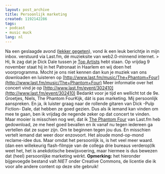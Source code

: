 ```yaml
---
layout: post_archive
title: Persoonlijk marketing
created: 1192142286
tags:
- podcast
- music muck
lang: nl
---
```

Na een geslaagde avond ([lekker gegeten](http://www.iens.nl/restaurantsVan/Amsterdam/restaurant.htms?r=1105)), vond ik een leuk berichtje in mijn inbox. verstuurd via Last.fm, dé muzieksite van web2.0-minnend internet. > Hi,  Ik zag dat je Dick Dale tussen je [Top Artists](http://www.last.fm/user/bler/charts/?charttype=overall&subtype=artist) hebt staan. Op vrijdag 9 november staat hij in het Patronaat in Haarlem en wij doen het voorprogramma.  Mocht je ons niet kennen dan kun je muziek van ons downloaden en luisteren op  [http://www.last.fm/music/The+Phantom+Four](http://www.last.fm/music/The+Phantom+Four) Meer informatie over het concert vind je op  [http://www.last.fm/event/302410](http://www.last.fm/event/302410) Bedankt voor je tijd en wellicht tot de 9e.  Groetjes,  Niels, The Phantom FourKijk, dát is pas marketing. Mij persoonlijk aanspreken. En ja, ik luister graag naar de rollende gitaren van Dick -Pulp Fiction- Dale, dat hebben ze goed gezien. Dus als ik iemand kan vinden om mee te gaan, ben ik vrijdag de negende zeker op dat concert te vinden. Maar mooier is misschien nog wel, dat ik [The Phantom Four]() van Last.fm heb gedownload, ze me heel goed bevallen en ik vanaf nu tegen iedereen ga vertellen dat ze super zijn. Om te beginnen tegen jou dus. En misschien vertelt iemand dat weer door enzovoort. Het aloude mond-op-mond reclame-idee dus. Maar omdat het persoonlijk is, is het veel meer waard. (dan een willekeurig flash-filmpje van de collega drie bureaus verderop)Ik weet het, het is anekdotische bewijsvoering, maar hiermee is dus bewezen dat (heel) persoonlijke marketing wérkt. **Opmerking:** het hieronder bijgevoegde bestand valt _NIET_ onder Creative Commons, de licentie die ik voor alle andere content op deze site gebruik!

